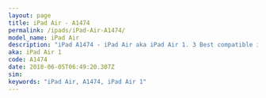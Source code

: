 ```yaml
---
layout: page
title: iPad Air - A1474
permalink: /ipads/iPad-Air-A1474/
model_name: iPad Air
description: "iPad A1474 - iPad Air aka iPad Air 1. 3 Best compatible iPad cases, pens, chargers and keyboards."
aka: iPad Air 1
code: A1474
date: 2018-06-05T06:49:20.307Z
sim: 
keywords: "iPad Air, A1474, iPad Air 1"
---
```

